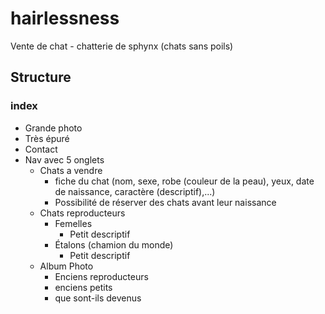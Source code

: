 # hairlessness
Vente de chat - chatterie de sphynx (chats sans poils)

## Structure

### index
* Grande photo
* Très épuré
* Contact
* Nav avec 5 onglets
  * Chats a vendre
    * fiche du chat (nom, sexe, robe (couleur de la peau), yeux, date de naissance, caractère (descriptif),...)
    * Possibilité de réserver des chats avant leur naissance
  * Chats reproducteurs
    * Femelles
      * Petit descriptif
    * Étalons (chamion du monde)
      * Petit descriptif
  * Album Photo 
    * Enciens reproducteurs
    * enciens petits
    * que sont-ils devenus
